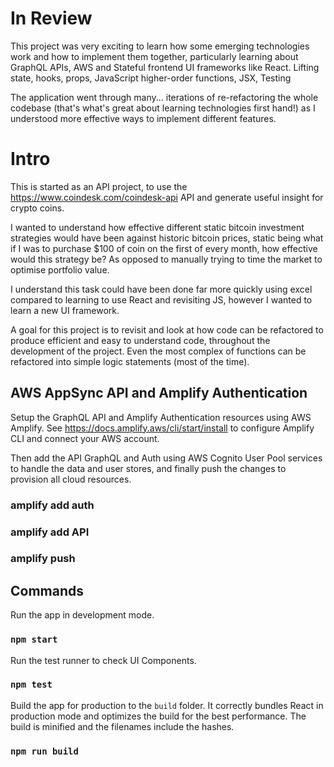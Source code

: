 # In Review

This project was very exciting to learn how some emerging technologies work and how to implement them together, particularly learning about GraphQL APIs, AWS and Stateful frontend UI frameworks like React.
Lifting state, hooks, props, JavaScript higher-order functions, JSX, Testing

The application went through many... iterations of re-refactoring the whole codebase (that's what's great about learning technologies first hand!) as I understood more effective ways to implement different features.

# Intro

This is started as an API project, to use the https://www.coindesk.com/coindesk-api API and generate useful insight for crypto coins.<br />

I wanted to understand how effective different static bitcoin
investment strategies would have been against historic bitcoin prices,
static being what if I was to purchase \$100 of coin on the first of
every month, how effective would this strategy be? As opposed to
manually trying to time the market to optimise portfolio value.<br />

I understand this task could have been done far more quickly using
excel compared to learning to use React and revisiting JS, however I
wanted to learn a new UI framework.<br />

A goal for this project is to revisit and look at how code can be refactored to produce efficient and easy to understand code, throughout the development of the project. Even the most complex of functions can be refactored into simple logic statements (most of the time).<br />

## AWS AppSync API and Amplify Authentication

Setup the GraphQL API and Amplify Authentication resources using AWS Amplify.
See https://docs.amplify.aws/cli/start/install to configure Amplify CLI and connect your AWS account.

Then add the API GraphQL and Auth using AWS Cognito User Pool services to handle the data and user stores, and finally push the changes to provision all cloud resources.

### amplify add auth

### amplify add API

### amplify push

## Commands

Run the app in development mode.<br />

### `npm start`

Run the test runner to check UI Components.<br />

### `npm test`

Build the app for production to the `build` folder.
It correctly bundles React in production mode and optimizes the build for the best performance.
The build is minified and the filenames include the hashes.<br />

### `npm run build`
